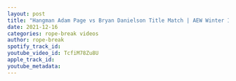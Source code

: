 ```yaml
---
layout: post
title: "Hangman Adam Page vs Bryan Danielson Title Match | AEW Winter Is Coming 2021 Highlights"
date: 2021-12-16
categories: rope-break videos
author: rope-break
spotify_track_id: 
youtube_video_id: TcfiM78Zu8U
apple_track_id: 
youtube_metadata: 
---
```

